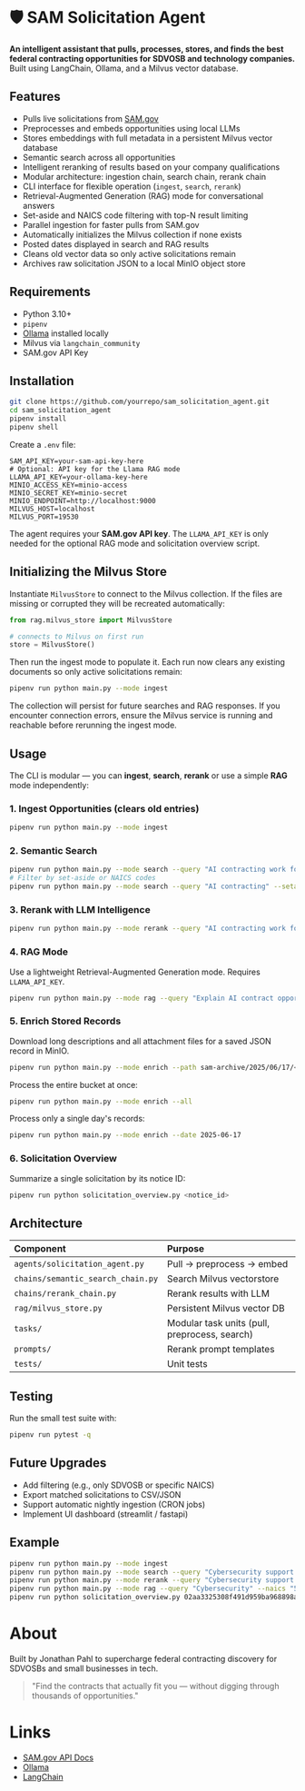 # 🛡️ SAM Solicitation Agent

**An intelligent assistant that pulls, processes, stores, and finds the best federal contracting opportunities for SDVOSB and technology companies.**  
Built using LangChain, Ollama, and a Milvus vector database.

## Features

- Pulls live solicitations from [SAM.gov](https://sam.gov)
- Preprocesses and embeds opportunities using local LLMs
- Stores embeddings with full metadata in a persistent Milvus vector database
- Semantic search across all opportunities
- Intelligent reranking of results based on your company qualifications
- Modular architecture: ingestion chain, search chain, rerank chain
- CLI interface for flexible operation (`ingest`, `search`, `rerank`)
- Retrieval-Augmented Generation (RAG) mode for conversational answers
- Set-aside and NAICS code filtering with top-N result limiting
- Parallel ingestion for faster pulls from SAM.gov
- Automatically initializes the Milvus collection if none exists
- Posted dates displayed in search and RAG results
- Cleans old vector data so only active solicitations remain
- Archives raw solicitation JSON to a local MinIO object store


## Requirements

- Python 3.10+
- `pipenv`
- [Ollama](https://ollama.ai/) installed locally
- Milvus via `langchain_community`
- SAM.gov API Key


## Installation

```bash
git clone https://github.com/yourrepo/sam_solicitation_agent.git
cd sam_solicitation_agent
pipenv install
pipenv shell
```

Create a `.env` file:

```dotenv
SAM_API_KEY=your-sam-api-key-here
# Optional: API key for the Llama RAG mode
LLAMA_API_KEY=your-ollama-key-here
MINIO_ACCESS_KEY=minio-access
MINIO_SECRET_KEY=minio-secret
MINIO_ENDPOINT=http://localhost:9000
MILVUS_HOST=localhost
MILVUS_PORT=19530
```

The agent requires your **SAM.gov API key**. The `LLAMA_API_KEY` is only needed
for the optional RAG mode and solicitation overview script.

## Initializing the Milvus Store

Instantiate `MilvusStore` to connect to the Milvus collection.
If the files are missing or corrupted they will be recreated automatically:

```python
from rag.milvus_store import MilvusStore

# connects to Milvus on first run
store = MilvusStore()
```

Then run the ingest mode to populate it. Each run now clears any existing
documents so only active solicitations remain:

```bash
pipenv run python main.py --mode ingest
```

The collection will persist for future searches and RAG responses. If you
encounter connection errors, ensure the Milvus service is running and reachable
before rerunning the ingest mode.

## Usage

The CLI is modular — you can **ingest**, **search**, **rerank** or use a simple
**RAG** mode independently:

### 1. Ingest Opportunities (clears old entries)

```bash
pipenv run python main.py --mode ingest
```

### 2. Semantic Search

```bash
pipenv run python main.py --mode search --query "AI contracting work for a small business"
# Filter by set-aside or NAICS codes
pipenv run python main.py --mode search --query "AI contracting" --setaside "8(a) Set-Aside" --naics "541511,541512"
```

### 3. Rerank with LLM Intelligence

```bash
pipenv run python main.py --mode rerank --query "AI contracting work for a small business"
```

### 4. RAG Mode

Use a lightweight Retrieval-Augmented Generation mode. Requires `LLAMA_API_KEY`.

```bash
pipenv run python main.py --mode rag --query "Explain AI contract opportunities in cyber"
```

### 5. Enrich Stored Records

Download long descriptions and all attachment files for a saved JSON record in MinIO.

```bash
pipenv run python main.py --mode enrich --path sam-archive/2025/06/17/<notice_id>.json
```

Process the entire bucket at once:

```bash
pipenv run python main.py --mode enrich --all
```

Process only a single day's records:

```bash
pipenv run python main.py --mode enrich --date 2025-06-17
```

### 6. Solicitation Overview

Summarize a single solicitation by its notice ID:

```bash
pipenv run python solicitation_overview.py <notice_id>
```


## Architecture

| Component | Purpose |
|:--|:--|
| `agents/solicitation_agent.py` | Pull → preprocess → embed |
| `chains/semantic_search_chain.py` | Search Milvus vectorstore |
| `chains/rerank_chain.py` | Rerank results with LLM |
| `rag/milvus_store.py` | Persistent Milvus vector DB |
| `tasks/` | Modular task units (pull, preprocess, search) |
| `prompts/` | Rerank prompt templates |
| `tests/` | Unit tests |

## Testing

Run the small test suite with:

```bash
pipenv run pytest -q
```


## Future Upgrades

- Add filtering (e.g., only SDVOSB or specific NAICS)
- Export matched solicitations to CSV/JSON
- Support automatic nightly ingestion (CRON jobs)
- Implement UI dashboard (streamlit / fastapi)


## Example

```bash
pipenv run python main.py --mode ingest
pipenv run python main.py --mode search --query "Cybersecurity support for government agencies"
pipenv run python main.py --mode rerank --query "Cybersecurity support for government agencies"
pipenv run python main.py --mode rag --query "Cybersecurity" --naics "541519" --setaside "Total Small Business Set-Aside (FAR 19.5)"
pipenv run python solicitation_overview.py 02aa3325308f491d959ba968898accd6
```


# About

Built by Jonathan Pahl to supercharge federal contracting discovery for SDVOSBs and small businesses in tech.

> "Find the contracts that actually fit you — without digging through thousands of opportunities."


# Links

- [SAM.gov API Docs](https://open.gsa.gov/api/sam/opportunities-api/)
- [Ollama](https://ollama.ai/)
- [LangChain](https://python.langchain.com/)
